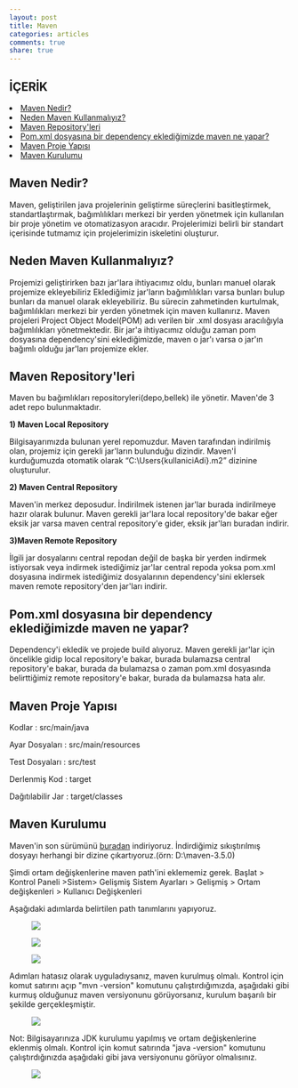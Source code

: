 ```yaml
---
layout: post
title: Maven
categories: articles
comments: true
share: true
---
```

<span></span>

## İÇERİK

<li> <a href="#eclipse">Maven Nedir?</a></li>
<li> <a href="#neden">Neden Maven Kullanmalıyız?</a></li>
<li> <a href="#repo">Maven Repository'leri</a></li>
<li> <a href="#pom">Pom.xml dosyasına bir dependency eklediğimizde maven ne yapar?</a></li>
<li> <a href="#yapi">Maven Proje Yapısı</a></li>
<li> <a href="#kurulum">Maven Kurulumu</a></li>


## <a id="eclipse"> Maven Nedir? </a>

Maven, geliştirilen java projelerinin geliştirme süreçlerini basitleştirmek, standartlaştırmak, bağımlılıkları merkezi bir yerden yönetmek için kullanılan bir proje yönetim ve otomatizasyon aracıdır. Projelerimizi belirli bir standart içerisinde tutmamız için projelerimizin iskeletini oluşturur.

## <a id="neden"> Neden Maven Kullanmalıyız? </a>

Projemizi geliştirirken bazı jar'lara ihtiyacımız oldu, bunları manuel olarak projemize ekleyebiliriz Eklediğimiz jar'ların bağımlılıkları varsa bunları bulup bunları da manuel olarak ekleyebiliriz. Bu sürecin zahmetinden kurtulmak, bağımlılıkları merkezi bir yerden yönetmek için maven kullanırız. Maven projeleri Project Object Model(POM) adı verilen bir .xml dosyası aracılığıyla bağımlılıkları yönetmektedir. Bir jar'a ihtiyacımız olduğu zaman pom dosyasına dependency'sini eklediğimizde, maven o jar'ı varsa o jar'ın bağımlı olduğu jar'ları projemize ekler.

## <a id="repo"> Maven Repository'leri </a>

Maven bu bağımlıkları repositoryleri(depo,bellek) ile yönetir. Maven'de 3 adet repo bulunmaktadır.

**1) Maven Local Repository**

Bilgisayarımızda bulunan yerel repomuzdur. Maven tarafından indirilmiş olan, projemiz için gerekli jar'ların bulunduğu dizindir. Maven'İ kurduğumuzda otomatik olarak “C:\Users\{kullaniciAdi}\.m2” dizinine oluşturulur.

**2) Maven Central Repository**

Maven'in merkez deposudur. İndirilmek istenen jar'lar burada indirilmeye hazır olarak bulunur. Maven gerekli jar'lara local repository'de bakar eğer eksik jar varsa maven central repository'e gider, eksik jar'ları buradan indirir.

**3)Maven Remote Repository**

İlgili jar dosyalarını central repodan değil de başka bir yerden indirmek istiyorsak veya indirmek istediğimiz jar'lar central repoda yoksa pom.xml dosyasına indirmek istediğimiz dosyalarının dependency'sini eklersek maven remote repository'den jar'ları indirir.

## <a id="pom"> Pom.xml dosyasına bir dependency eklediğimizde maven ne yapar? </a>

Dependency'i ekledik ve projede build alıyoruz. Maven gerekli jar'lar için öncelikle gidip local repository'e bakar, burada bulamazsa central repository'e bakar, burada da bulamazsa o zaman pom.xml dosyasında belirttiğimiz remote repository'e bakar, burada da bulamazsa hata alır.

## <a id="yapi"> Maven Proje Yapısı </a>

Kodlar : src/main/java

Ayar Dosyaları : src/main/resources

Test Dosyaları : src/test

Derlenmiş Kod : target

Dağıtılabilir Jar : target/classes

## <a id="kurulum"> Maven Kurulumu </a>

Maven'in son sürümünü [buradan](http://maven.apache.org/download.cgi) indiriyoruz. İndirdiğimiz sıkıştırılmış dosyayı herhangi bir dizine çıkartıyoruz.(örn: D:\maven-3.5.0)

Şimdi ortam değişkenlerine maven path'ini eklememiz gerek. Başlat > Kontrol Paneli >Sistem> Gelişmiş Sistem Ayarları > Gelişmiş > Ortam değişkenleri > Kullanıcı Değişkenleri

Aşağıdaki adımlarda belirtilen path tanımlarını yapıyoruz.

<figure>
        <img src="http://yasinbaran.github.io/images/my-images/Genel/maven1.png">
</figure>


<figure>
        <img src="http://yasinbaran.github.io/images/my-images/Genel/maven2.png">
</figure>


<figure>
        <img src="http://yasinbaran.github.io/images/my-images/Genel/maven3.png">
</figure>
 

Adımları hatasız olarak uyguladıysanız, maven kurulmuş olmalı. Kontrol için komut satırını açıp "mvn -version" komutunu çalıştırdığımızda, aşağıdaki gibi kurmuş olduğunuz maven versiyonunu görüyorsanız, kurulum başarılı bir şekilde gerçekleşmiştir.


<figure>
        <img src="http://yasinbaran.github.io/images/my-images/Genel/maven4.png">
</figure>


Not: Bilgisayarınıza JDK kurulumu yapılmış ve ortam değişkenlerine eklenmiş olmalı. Kontrol için komut satırında "java -version" komutunu çalıştırdığınızda aşağıdaki gibi java versiyonunu görüyor olmalısınız.


<figure>
        <img src="http://yasinbaran.github.io/images/my-images/Genel/maven5.png">
</figure>
